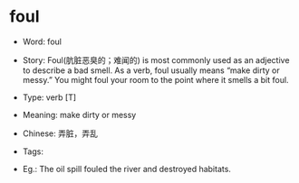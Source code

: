 # foul

- Word: foul
- Story: Foul(肮脏恶臭的；难闻的) is most commonly used as an adjective to describe a bad smell. As a verb, foul usually means “make dirty or messy.” You might foul your room to the point where it smells a bit foul.

- Type: verb [T]
- Meaning: make dirty or messy
- Chinese: 弄脏，弄乱
- Tags: 
- Eg.: The oil spill fouled the river and destroyed habitats.

